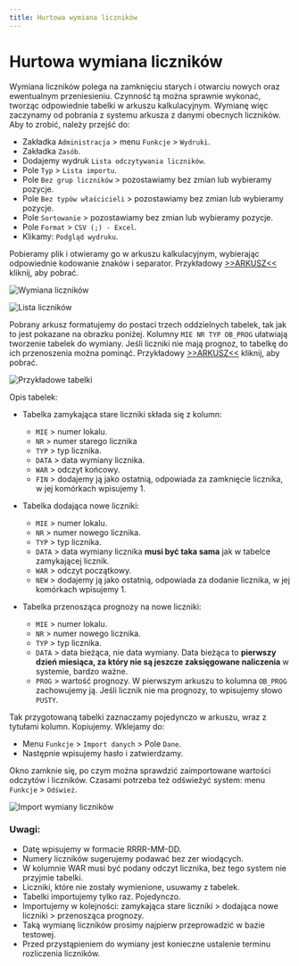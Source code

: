 ```yaml
---
title: Hurtowa wymiana liczników
---
```

# Hurtowa wymiana liczników

Wymiana liczników polega na zamknięciu starych i otwarciu nowych oraz ewentualnym przeniesieniu. Czynność tą można sprawnie wykonać, tworząc odpowiednie tabelki w arkuszu kalkulacyjnym. Wymianę więc zaczynamy od pobrania z systemu arkusza z danymi obecnych liczników. Aby to zrobić, należy przejść do:

- Zakładka `Administracja` > menu `Funkcje` > `Wydruki`.
- Zakładka `Zasób`.
- Dodajemy wydruk `Lista odczytywania liczników`.
- Pole `Typ` > `Lista importu`.
- Pole `Bez grup liczników` > pozostawiamy bez zmian lub wybieramy pozycje.
- Pole `Bez typów właścicieli` > pozostawiamy bez zmian lub wybieramy pozycje.
- Pole `Sortowanie` > pozostawiamy bez zmian lub wybieramy pozycje.
- Pole `Format` > `CSV (;) - Excel`.
- Klikamy: `Podgląd wydruku`.

Pobieramy plik i otwieramy go w arkuszu kalkulacyjnym, wybierając odpowiednie kodowanie znaków i separator. Przykładowy [>>ARKUSZ<<](listaodczytywanialicznikow.xls) kliknij, aby pobrać.

![Wymiana liczników](listalicznikow.gif)

![Lista liczników](wymlistalicznikow.png)

Pobrany arkusz formatujemy do postaci trzech oddzielnych tabelek, tak jak to jest pokazane na obrazku poniżej. Kolumny `MIE NR TYP OB_PROG` ułatwiają tworzenie tabelek do wymiany. Jeśli liczniki nie mają prognoz, to tabelkę do ich przenoszenia można pominąć. Przykładowy [>>ARKUSZ<<](tabelkidowymiany.xls) kliknij, aby pobrać.

![Przykładowe tabelki](tabelkiwymiany.png)

Opis tabelek:

- Tabelka zamykająca stare liczniki składa się z kolumn:
  - `MIE` > numer lokalu.
  - `NR` > numer starego licznika
  - `TYP` > typ licznika.
  - `DATA` > data wymiany licznika.
  - `WAR` > odczyt końcowy.
  - `FIN` > dodajemy ją jako ostatnią, odpowiada za zamknięcie licznika, w jej komórkach wpisujemy 1.

- Tabelka dodająca nowe liczniki:
  - `MIE` > numer lokalu.
  - `NR` > numer nowego licznika.
  - `TYP` > typ licznika.
  - `DATA` > data wymiany licznika **musi być taka sama** jak w tabelce zamykającej licznik.
  - `WAR` > odczyt początkowy.
  - `NEW` > dodajemy ją jako ostatnią, odpowiada za dodanie licznika, w jej komórkach wpisujemy 1.

- Tabelka przenosząca prognozy na nowe liczniki:
  - `MIE` > numer lokalu.
  - `NR` > numer nowego licznika.
  - `TYP` > typ licznika.
  - `DATA` > data bieżąca, nie data wymiany. Data bieżąca to **pierwszy dzień miesiąca, za który nie są jeszcze zaksięgowane naliczenia** w systemie, bardzo ważne.
  - `PROG` > wartość prognozy. W pierwszym arkuszu to kolumna `OB_PROG` zachowujemy ją. Jeśli licznik nie ma prognozy, to wpisujemy słowo `PUSTY`.

Tak przygotowaną tabelki zaznaczamy pojedynczo w arkuszu, wraz z tytułami kolumn. Kopiujemy. Wklejamy do:

- Menu `Funkcje` > `Import danych` > Pole `Dane`.
- Następnie wpisujemy hasło i zatwierdzamy. 

Okno zamknie się, po czym można sprawdzić zaimportowane wartości odczytów i liczników. Czasami potrzeba też odświeżyć system: menu `Funkcje` > `Odśwież`.

![Import wymiany liczników](importwymianylicznikow.gif)

### Uwagi:

- Datę wpisujemy w formacie RRRR-MM-DD.
- Numery liczników sugerujemy podawać bez zer wiodących.
- W kolumnie WAR musi być podany odczyt licznika, bez tego system nie przyjmie tabelki.
- Liczniki, które nie zostały wymienione, usuwamy z tabelek.
- Tabelki importujemy tylko raz. Pojedynczo.
- Importujemy w kolejności: zamykająca stare liczniki > dodająca nowe liczniki > przenosząca prognozy.
- Taką wymianę liczników prosimy najpierw przeprowadzić w bazie testowej.
- Przed przystąpieniem do wymiany jest konieczne ustalenie terminu rozliczenia liczników.
